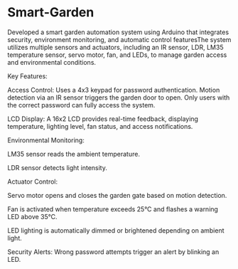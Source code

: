 # Smart-Garden
Developed a smart garden automation system using Arduino that integrates security, environment monitoring, and automatic control featuresThe system utilizes multiple sensors and actuators, including an IR sensor, LDR, LM35 temperature sensor, servo motor, fan, and LEDs, to manage garden access and environmental conditions.

Key Features:

Access Control: Uses a 4x3 keypad for password authentication. Motion detection via an IR sensor triggers the garden door to open. Only users with the correct password can fully access the system.

LCD Display: A 16x2 LCD provides real-time feedback, displaying temperature, lighting level, fan status, and access notifications.

Environmental Monitoring:

LM35 sensor reads the ambient temperature.

LDR sensor detects light intensity.

Actuator Control:

Servo motor opens and closes the garden gate based on motion detection.

Fan is activated when temperature exceeds 25°C and flashes a warning LED above 35°C.

LED lighting is automatically dimmed or brightened depending on ambient light.

Security Alerts: Wrong password attempts trigger an alert by blinking an LED.
